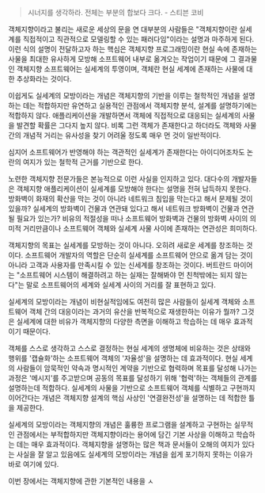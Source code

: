 > 시너지를 생각하라. 전체는 부분의 합보다 크다. - 스티븐 코비

객체지향이라고 불리는 새로운 세상의 문을 연 대부분의 사람들은 "객체지향이란 실세계를 직접적이고 직관적으로 모델링할 수 있는 패러다임"이라는 설명과 마주하게 된다. 이런 식의 설명이 전달하고자 하는 핵심은 객체지향 프로그래밍이란 현실 속에 존재하는 사물을 최대한 유사하게 모방해 소프트웨어 내부로 옮겨오는 작업이기 때문에 그 결과물인 객체지향 소프트웨어는 실세계의 투영이며, 객체란 현실 세계에 존재하는 사물에 대한 추상화라는 것이다.

이쉽게도 실세계의 모방이라는 개념은 객체지향의 기반을 이루는 철학적인 개념을 설명하는 데는 적합하지만 유연하고 실용적인 관점에서 객체지향 분석, 설계를 설명하기에는 적합하지 않다. 애플리케이션을 개발하면서 객체에 직접적으로 대응되는 실세계의 사물을 발견할 확률은 그다지 높지 않다. 비록 그런 객체가 존재한다고 하더라도 객체와 사물 간의 개념적 거리는 유사성을 찾기 어려울 정도록 매우 먼 것이 일반적이다.

심지어 소프트웨어가 반영해야 하는 객관적인 실세계가 존재한다는 아이디어조차도 논란의 여지가 있는 철학적 근거를 기반으로 한다.

노련한 객체지향 전문가들은 본능적으로 이런 사실을 인지하고 있다. 대다수의 개발자들은 객체지향 애플리케이션이 실세계를 모방해야 한다는 설명을 전혀 납득하지 못한다. 방화벽이 화재의 확산을 막는 것이 아니라 네트워크 침입을 막는다고 해서 문제될 것이 있을까? 실세계의 방화벽이 건물과 연관돼 있다고 해서 네트워크 방화벽이 건물과 연관될 필요가 있는가? 비유의 적절성을 떠나 소프트웨어 방화벽과 건물의 방화벽 사이의 의미적 거리만큼이나 소프트웨어 객체와 실세계 사물 사이에 존재하는 연관성은 희미하다.

객체지향의 목표는 실세계를 모방하는 것이 아니다. 오히려 새로운 세계를 창조하는 것이다. 소프트웨어 개발자의 역할은 단순히 실세계를 소프트웨어 안으로 옮겨 담는 것이 아니라 고객과 사용자를 만족시킬 수 있는 신세계를 창조하는 것이다. 버트란드 마이어는 "소프트웨어 시스템이 해결하려고 하는 실재는 잘해봐야 먼 친척밖에는 되지 않는다"는 말로 소프트웨어의 세계와 실세계 사이의 거리를 잘 표현하고 있다.

실세계의 모방이라는 개념이 비현실적임에도 여전히 많은 사람들이 실세계 객체와 소프트웨어 객체 간의 대응이라는 과거의 유산을 반복적으로 재생한하는 이유가 뭘까? 그것은 실세계에 대한 비유가 객체지향의 다양한 측면을 이해하고 학습하는 데 매우 효과적이기 때문이다.

객체를 스스로 생각하고 스스로 결정하는 현실 세계의 생명체에 비유하는 것은 상태와 행위를 '캡슐화'하는 소프트웨어 객체의 '자율성'을 설명하는 데 효과적이다. 현실 세계의 사람들이 암묵적인 약속과 명시적인 계약을 기반으로 협력하며 목표를 달성해 나가는 과정은 '메시지'를 주고받으며 공동의 목표를 달성하기 위해 '협력'하는 객체들의 관계를 설명하는데 적합하다. 실세계의 사물을 기반으로 소프트웨어 객체를 식별하고 구현까지 이어간다는 개념은 객체지향 설계의 핵심 사상인 '연결완전성'을 설명하는 데 적합한 틀을 제공한다.

실세계의 모방이라는 객체지향의 개념은 훌륭한 프로그램을 설계하고 구현하는 실무적인 관점에서는 부적합하지만 객체지향이라는 용어에 담긴 기본 사상을 이해하고 학습하는 데는 매우 효과적이다. 객체지향을 설명하는 많은 책과 문서들이 오해의 여지가 있다는 사실을 잘 알고 있음에도 실세계의 모방이라는 개념을 쉽게 포기하지 못하는 이유가 바로 여기에 있다.

이번 장에서는 객체지향에 관한 기본적인 내용을 ㅅ
